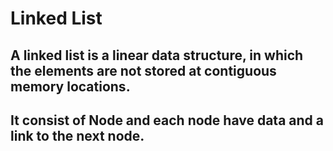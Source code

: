 # Linked List
## A linked list is a linear data structure, in which the elements are not stored at contiguous memory locations.

## It consist of Node and each node have data and a link to the next node.